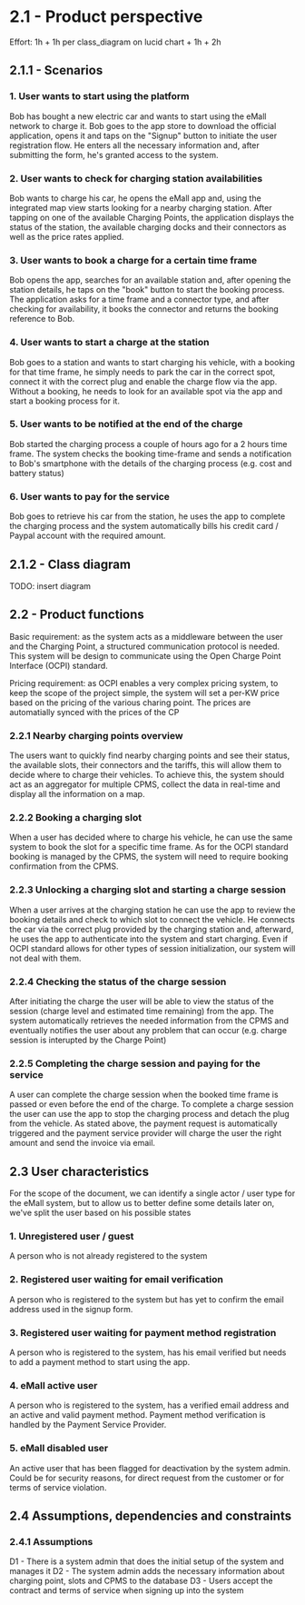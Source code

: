 # 2.1 - Product perspective
Effort: 1h + 1h per class_diagram on lucid chart + 1h + 2h

## 2.1.1 - Scenarios

### 1. User wants to start using the platform
Bob has bought a new electric car and wants to start using the eMall network to charge it.
Bob goes to the app store to download the official application, opens it and taps on the "Signup" button to initiate the user registration flow. He enters all the necessary information
and, after submitting the form, he's granted access to the system.

### 2. User wants to check for charging station availabilities
Bob wants to charge his car, he opens the eMall app and, using the integrated map view
starts looking for a nearby charging station. After tapping on one of the available Charging Points,
the application displays the status of the station, the available charging docks and their connectors
as well as the price rates applied.

### 3. User wants to book a charge for a certain time frame 
Bob opens the app, searches for an available station and, after opening the station details, he taps on the "book" button to start the booking process.
The application asks for a time frame and a connector type, and after checking for availability, it books the connector and returns the booking reference to Bob.

### 4. User wants to start a charge at the station
Bob goes to a station and wants to start charging his vehicle, with a booking for that time frame, 
he simply needs to park the car in the correct spot, connect it with the correct plug and enable the charge
flow via the app. Without a booking, he needs to look for an available spot via the app and start a booking
process for it.

### 5. User wants to be notified at the end of the charge
Bob started the charging process a couple of hours ago for a 2 hours time frame. The system checks the booking time-frame and sends a notification to Bob's smartphone with the details of the charging process (e.g. cost and battery status)

### 6. User wants to pay for the service
Bob goes to retrieve his car from the station, he uses the app to complete the charging process and the system automatically
bills his credit card / Paypal account with the required amount.


## 2.1.2 - Class diagram

TODO: insert diagram

## 2.2 - Product functions

Basic requirement: as the system acts as a middleware between the user and the Charging Point, a structured communication protocol is needed. This system will be design to communicate using the Open Charge Point Interface (OCPI) standard. 

Pricing requirement: as OCPI enables a very complex pricing system, to keep the scope of the project simple, the system will set a per-KW price based on the pricing of the various charing point. The prices are automatially synced with the prices of the CP

### 2.2.1 Nearby charging points overview
The users want to quickly find nearby charging points and see their status, the available slots, their connectors and the tariffs, this will allow them to decide where to charge their vehicles.
To achieve this, the system should act as an aggregator for multiple CPMS, collect the data in real-time and display all the information on a map.

### 2.2.2 Booking a charging slot
When a user has decided where to charge his vehicle, he can use the same system to book the slot for a specific time frame.
As for the OCPI standard booking is managed by the CPMS, the system will need to require booking confirmation from the CPMS.

### 2.2.3 Unlocking a charging slot and starting a charge session
When a user arrives at the charging station he can use the app to review the booking details and check to which slot to connect the vehicle. He connects the car via the correct plug provided by the charging station and, afterward, he uses the app to authenticate into the system and start charging. Even if OCPI standard allows for other types of session initialization, our system will not deal with them.

### 2.2.4 Checking the status of the charge session
After initiating the charge the user will be able to view the status of the session (charge level and estimated time remaining) from the app.
The system automatically retrieves the needed information from the CPMS and eventually notifies the user about any problem that can occur (e.g. charge session is interupted by the Charge Point)

### 2.2.5 Completing the charge session and paying for the service
A user can complete the charge session when the booked time frame is passed or even before the end of the charge. 
To complete a charge session the user can use the app to stop the charging process and detach the plug from the vehicle.
As stated above, the payment request is automatically triggered and the payment service provider will charge the user the right amount and send the invoice via email.


## 2.3 User characteristics
For the scope of the document, we can identify a single actor / user type for the eMall system, but to allow us to better define some details later on, we've split the user
based on his possible states

### 1. Unregistered user / guest
A person who is not already registered to the system

### 2. Registered user waiting for email verification
A person who is registered to the system but has yet to confirm the email address used in the signup form.

### 3. Registered user waiting for payment method registration
A person who is registered to the system, has his email verified but needs to add a payment method to start using the app.

### 4. eMall active user
A person who is registered to the system, has a verified email address and an active and valid payment method. Payment method verification is handled by the Payment Service Provider.

### 5. eMall disabled user
An active user that has been flagged for deactivation by the system admin. Could be for security reasons, for direct request from the customer or for terms of service violation.


## 2.4 Assumptions, dependencies and constraints

### 2.4.1 Assumptions
D1 - There is a system admin that does the initial setup of the system and manages it
D2 - The system admin adds the necessary information about charging point, slots and CPMS to the database
D3 - Users accept the contract and terms of service when signing up into the system
